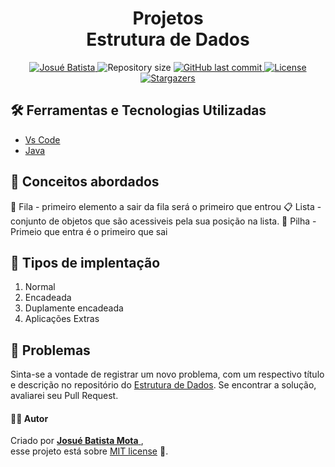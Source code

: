 <h1 align = "center">
<strong>Projetos <br> Estrutura de Dados</strong>
</h1>

<p align="center">
   <a href="https://www.linkedin.com/in/josu%C3%A9-batista-694bba135/">
      <img alt="Josué Batista" src="https://img.shields.io/badge/-JosuéBatista-b22222?style=flat&logo=Linkedin&logoColor=white" />
   </a>
  <img alt="Repository size" src="https://img.shields.io/github/repo-size/Josuebmota/Estrutura-de-Dados?color=b22222">
  <a href="https://github.com/Josuebmota/Estrutura-de-Dados/commits/master">
    <img alt="GitHub last commit" src="https://img.shields.io/github/last-commit/Josuebmota/Estrutura-de-Dados?color=b22222">
  </a> 
  <a href="https://github.com/Josuebmota/Estrutura-de-Dados/blob/master/LICENSE"><img alt="License" src="https://img.shields.io/badge/license-MIT-b22222">
  </a>
  <a href="https://github.com/Josuebmota/Estrutura-de-Dados/stargazers"><img alt="Stargazers" src="https://img.shields.io/github/stars/Josuebmota/Estrutura-de-Dados?color=b22222&logo=github">
  </a>
</p>

## 🛠️ Ferramentas e Tecnologias Utilizadas
- [Vs Code](https://code.visualstudio.com/)
- [Java](https://www.java.com/pt_BR/)

## 📕 Conceitos abordados

🚥 Fila - primeiro elemento a sair da fila será o primeiro que entrou
📋 Lista  -   conjunto de objetos que são acessiveis pela sua posição na lista.
🔋 Pilha - Primeio que entra é o primeiro que sai

## 🌌 Tipos de implentação
1. Normal
2. Encadeada
3. Duplamente encadeada
4.  Aplicações Extras

## 🐛 Problemas

Sinta-se a vontade de registrar um novo problema, com um respectivo título e descrição no repositório do [Estrutura de Dados](https://github.com/Josuebmota/Estrutura-de-Dados/issues). Se encontrar a solução, avaliarei seu Pull Request.

#### 👨‍💻 [](<[https://github.com/Josuebmota/Estrutura-de-Dados](https://github.com/Josuebmota/Estrutura-de-Dados)#autor>)Autor

Criado por [**Josué Batista Mota** ](https://github.com/Josuebmota), <br>esse projeto está sobre [MIT license](./LICENSE) 📃.

